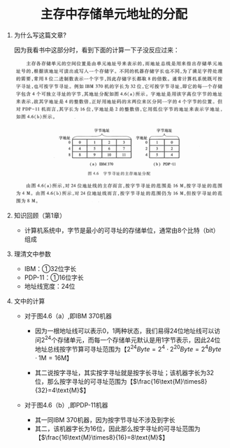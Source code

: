 <center><h1>主存中存储单元地址的分配</h1></center>

1. 为什么写这篇文章?

   因为我看书中这部分时，看到下面的计算一下子没反应过来：

   <img src="assets/image-20240319011726552.png" alt="image-20240319011726552" style="zoom:50%;" />

2. 知识回顾（第1章）

   - 计算机系统中，字节是最小的可寻址的存储单位，通常由8个比特（bit）组成

3. 理清文中参数

   - IBM：①32位字长
   - PDP-11：①16位字长
   - 地址线宽度：24位

4. 文中的计算

   - 对于图4.6（a）,即IBM 370机器

     - 因为一根地址线可以表示0，1两种状态，我们易得24位地址线可以访问$2^{24}$个存储单元，而每一个存储单元默认是用1字节表示，因此24位地址总线按字节算可寻址范围为【$2^{24}Byte=2^4\cdot2^{20}Byte=2^4Byte\cdot1\text{M}=16\text{M}$】

     - 其二说按字寻址，其实按字寻址就是按字长寻址；该机器字长为32位，那么按字寻址的可寻址范围为【$\frac{16\text{M}\times8}{32}=4\text{M}$】

   - 对于图4.6（b）,即PDP-11机器

     - 其一同IBM 370机器，因为按字节寻址不涉及到字长
     - 其二，该机器字长为16位，因此那么按字寻址的可寻址范围为【$\frac{16\text{M}\times8}{16}=8\text{M}$】